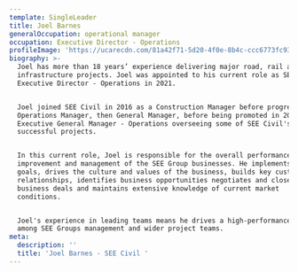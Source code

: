 ```yaml
---
template: SingleLeader
title: Joel Barnes
generalOccupation: operational manager
occupation: Executive Director - Operations
profileImage: 'https://ucarecdn.com/81a42f71-5d20-4f0e-8b4c-ccc6773fc930/'
biography: >-
  Joel has more than 18 years’ experience delivering major road, rail and civil
  infrastructure projects. Joel was appointed to his current role as SEE Groups
  Executive Director - Operations in 2021. 


  Joel joined SEE Civil in 2016 as a Construction Manager before progressing to
  Operations Manager, then General Manager, before being promoted in 2020 to
  Executive General Manager - Operations overseeing some of SEE Civil's most
  successful projects.


  In this current role, Joel is responsible for the overall performance,
  improvement and management of the SEE Group businesses. He implements business
  goals, drives the culture and values of the business, builds key customer
  relationships, identifies business opportunities negotiates and closes
  business deals and maintains extensive knowledge of current market
  conditions. 


  Joel's experience in leading teams means he drives a high-performance culture
  among SEE Groups management and wider project teams.
meta:
  description: ''
  title: 'Joel Barnes - SEE Civil '
---
```


